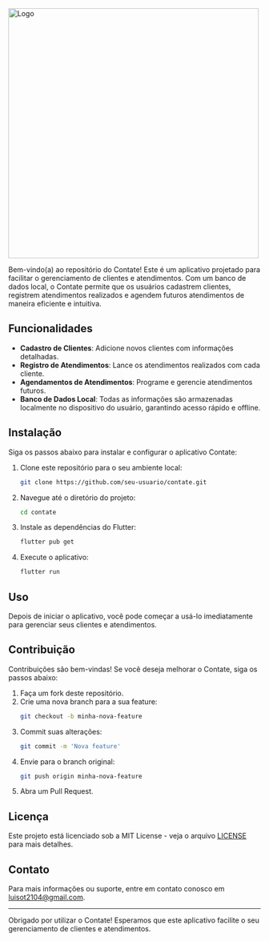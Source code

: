 <img src="assets/img/logomarca.png" alt="Logo" width="500"/>

Bem-vindo(a) ao repositório do Contate! Este é um aplicativo projetado para facilitar o gerenciamento de clientes e atendimentos. Com um banco de dados local, o Contate permite que os usuários cadastrem clientes, registrem atendimentos realizados e agendem futuros atendimentos de maneira eficiente e intuitiva.

## Funcionalidades

- **Cadastro de Clientes**: Adicione novos clientes com informações detalhadas.
- **Registro de Atendimentos**: Lance os atendimentos realizados com cada cliente.
- **Agendamentos de Atendimentos**: Programe e gerencie atendimentos futuros.
- **Banco de Dados Local**: Todas as informações são armazenadas localmente no dispositivo do usuário, garantindo acesso rápido e offline.

## Instalação

Siga os passos abaixo para instalar e configurar o aplicativo Contate:

1. Clone este repositório para o seu ambiente local:
    ```bash
    git clone https://github.com/seu-usuario/contate.git
    ```

2. Navegue até o diretório do projeto:
    ```bash
    cd contate
    ```

3. Instale as dependências do Flutter:
    ```bash
    flutter pub get
    ```

4. Execute o aplicativo:
    ```bash
    flutter run
    ```

## Uso

Depois de iniciar o aplicativo, você pode começar a usá-lo imediatamente para gerenciar seus clientes e atendimentos.

## Contribuição

Contribuições são bem-vindas! Se você deseja melhorar o Contate, siga os passos abaixo:

1. Faça um fork deste repositório.
2. Crie uma nova branch para a sua feature:
    ```bash
    git checkout -b minha-nova-feature
    ```
3. Commit suas alterações:
    ```bash
    git commit -m 'Nova feature'
    ```
4. Envie para o branch original:
    ```bash
    git push origin minha-nova-feature
    ```
5. Abra um Pull Request.

## Licença

Este projeto está licenciado sob a MIT License - veja o arquivo [LICENSE](LICENSE) para mais detalhes.

## Contato

Para mais informações ou suporte, entre em contato conosco em luisot2104@gmail.com.

---

Obrigado por utilizar o Contate! Esperamos que este aplicativo facilite o seu gerenciamento de clientes e atendimentos.